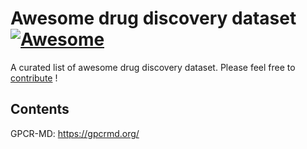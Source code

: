 # Awesome drug discovery dataset [![Awesome](https://awesome.re/badge.svg)](https://awesome.re)

A curated list of awesome drug discovery dataset. Please feel free to [contribute](Contribution.md) !

## Contents
GPCR-MD: https://gpcrmd.org/

